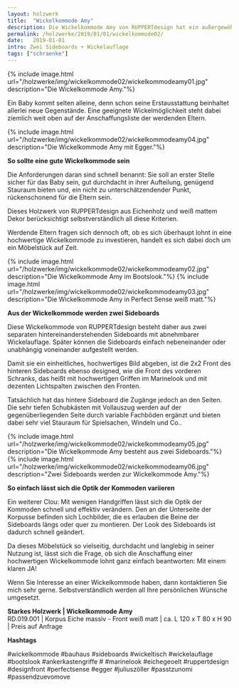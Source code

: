 ```yaml
---
layout: holzwerk
title:  "Wickelkommode Amy"
description: Die Wickelkommode Amy von RUPPERTdesign hat ein außergewöhnliches Design.
permalink: /holzwerke/2019/01/01/wickelkommode02/
date:   2019-01-01
intro: Zwei Sideboards + Wickelauflage
tags: ["schraenke"]
---
```



{% include image.html url="/holzwerke/img/wickelkommode02/wickelkommodeamy01.jpg" description="Die Wickelkommode Amy."%}


Ein Baby kommt selten alleine, denn schon seine Erstausstattung beinhaltet allerlei neue Gegenstände. 
Eine geeignete Wickelmöglichkeit steht dabei ziemlich weit oben auf der Anschaffungsliste der werdenden Eltern. 




{% include image.html url="/holzwerke/img/wickelkommode02/wickelkommodeamy04.jpg" description="Die Wickelkommode Amy mit Egger."%}





**So sollte eine gute Wickelkommode sein**

Die Anforderungen daran sind schnell benannt: Sie soll an erster Stelle sicher für das Baby sein, gut durchdacht in ihrer Aufteilung, genügend Stauraum bieten und, ein nicht zu unterschätzendender Punkt, rückenschonend für die Eltern sein. 

Dieses Holzwerk von RUPPERTdesign aus Eichenholz und weiß mattem Dekor berücksichtigt selbstverständlich all diese Kriterien.  

Werdende Eltern fragen sich dennoch oft, ob es sich überhaupt lohnt in eine hochwertige Wickelkommode zu investieren, handelt es sich dabei doch um ein Möbelstück auf Zeit. 

{% include image.html url="/holzwerke/img/wickelkommode02/wickelkommodeamy02.jpg" description="Die Wickelkommode Amy im Bootslook."%}
{% include image.html url="/holzwerke/img/wickelkommode02/wickelkommodeamy03.jpg" description="Die Wickelkommode Amy in Perfect Sense weiß matt."%}

**Aus der Wickelkommode werden zwei Sideboards**

Diese Wickelkommode von RUPPERTdesign besteht daher aus zwei separaten hintereinanderstehenden Sideboards mit abnehmbarer Wickelauflage.
Später können die Sideboards einfach nebeneinander oder unabhängig voneinander aufgestellt werden. 

Damit sie ein einheitliches, hochwertiges Bild abgeben, ist die 2x2 Front des hinteren Sideboards ebenso designed, wie die Front des vorderen Schranks, das heißt mit hochwertigen Griffen im Marinelook und mit dezenten Lichtspalten zwischen den Fronten. 

Tatsächlich hat das hintere Sideboard die Zugänge jedoch an den Seiten. 
Die sehr tiefen Schubkästen mit Vollauszug werden auf der gegenüberliegenden Seite durch variable Fachböden ergänzt und bieten dabei sehr viel Stauraum für Spielsachen, Windeln und Co..

{% include image.html url="/holzwerke/img/wickelkommode02/wickelkommodeamy05.jpg" description="Die Wickelkommode Amy besteht aus zwei Sideboards."%}
{% include image.html url="/holzwerke/img/wickelkommode02/wickelkommodeamy06.jpg" description="Zwei Sideboards werden zur Wickelkommode Amy."%}


**So einfach lässt sich die Optik der Kommoden variieren**

Ein weiterer Clou: Mit wenigen Handgriffen lässt sich die Optik der Kommoden schnell und effektiv verändern. Den an der Unterseite der Korpusse befinden sich Lochbilder, die es erlauben die Beine der Sideboards längs oder quer zu montieren. Der Look des Sideboards ist dadurch schnell geändert.

Da dieses Möbelstück so vielseitig, durchdacht und langlebig in seiner Nutzung ist, lässt sich die Frage, ob sich die Anschaffung einer hochwertigen Wickelkommode lohnt ganz einfach beantworten: Mit einem klaren JA! 

Wenn Sie Interesse an einer Wickelkommode haben, dann kontaktieren Sie mich sehr gerne. Selbstverständlich werden all Ihre persönlichen Wünsche umgesetzt. 



**Starkes Holzwerk \| Wickelkommode Amy**    
RD.019.001  \| 	Korpus Eiche massiv - Front weiß matt \| ca. L 120 x T 80 x H 90 \| Preis auf Anfrage


**Hashtags**

#wickelkommode 
#bauhaus 
#sideboards 
#wickeltisch 
#wickelauflage 
#bootslook 
#ankerkastengriffe #
#marinelook
#eichegeoelt 
#ruppertdesign 
#designfront 
#perfectsense 
#egger 
#juliuszöller
#passtzunomi
#passendzuevomove
